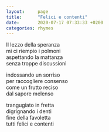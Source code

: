 ```yaml
---
layout:     page
title:      "Felici e contenti"
date:       2020-07-17 07:33:33 +0200
categories: rhymes
---
```


Il lezzo della speranza  
mi ci riempio i polmoni  
aspettando la mattanza  
senza troppe discussioni  

indossando un sorriso  
per raccogliere consenso  
come un frutto reciso  
dal sapore melenso  

trangugiato in fretta  
digrignando i denti  
fine della favoletta   
tutti felici e contenti  
